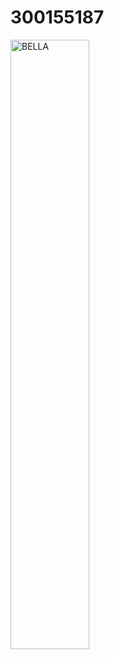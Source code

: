 # 300155187



<img src="Images/WhatsApp Image 2025-09-10 at 17.46.46" alt="BELLA" width='50%' height='50%'>
